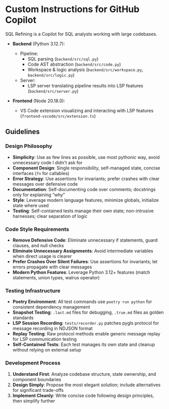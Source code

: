 # Custom Instructions for GitHub Copilot

SQL Refining is a Copilot for SQL analysts working with large codebases.

- **Backend** (Python 3.12.7):

  - Pipeline:
    - SQL parsing (`backend/src/sql.py`)
    - Code AST abstraction (`backend/src/code.py`)
    - Workspace & logic analysis (`backend/src/workspace.py`, `backend/src/logic.py`)
  - Server:
    - LSP server translating pipeline results into LSP features (`backend/src/server.py`)

- **Frontend** (Node 20.18.0):
  - VS Code extension visualizing and interacting with LSP features (`frontend-vscode/src/extension.ts`)

## Guidelines

### Design Philosophy

- **Simplicity**: Use as few lines as possible, use most pythonic way, avoid unnecessary code I didn't ask for
- **Component Design**: Single responsibility, self-managed state, concise interfaces (`fn` for callables)
- **Error Strategy**: Use assertions for invariants; prefer crashes with clear messages over defensive code
- **Documentation**: Self-documenting code over comments; docstrings only for explaining “why”
- **Style**: Leverage modern language features, minimize globals, initialize state where used
- **Testing**: Self-contained tests manage their own state; non-intrusive harnesses; clear separation of logic

### Code Style Requirements

- **Remove Defensive Code**: Eliminate unnecessary if statements, guard clauses, and null checks
- **Eliminate Unnecessary Assignments**: Avoid intermediate variables when direct usage is clearer
- **Prefer Crashes Over Silent Failures**: Use assertions for invariants; let errors propagate with clear messages
- **Modern Python Features**: Leverage Python 3.12+ features (match statements, union types, walrus operator)

### Testing Infrastructure

- **Poetry Environment**: All test commands use `poetry run python` for consistent dependency management
- **Snapshot Testing**: `.last.md` files for debugging, `.true.md` files as golden standards
- **LSP Session Recording**: `tests/recorder.py` patches pygls protocol for message recording in NDJSON format
- **Replay Testing**: Raw protocol methods enable generic message replay for LSP communication testing
- **Self-Contained Tests**: Each test manages its own state and cleanup without relying on external setup

### Development Process

1. **Understand First**: Analyze codebase structure, state ownership, and component boundaries
2. **Design Simply**: Propose the most elegant solution; include alternatives for significant trade-offs
3. **Implement Cleanly**: Write concise code following design principles, then simplify further

